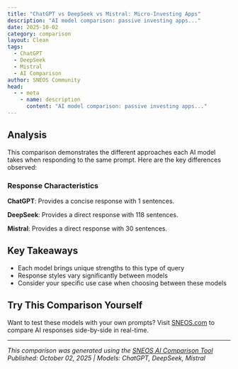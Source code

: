 ```yaml
---
title: "ChatGPT vs DeepSeek vs Mistral: Micro-Investing Apps"
description: "AI model comparison: passive investing apps..."
date: 2025-10-02
category: comparison
layout: Clean
tags:
  - ChatGPT
  - DeepSeek
  - Mistral
  - AI Comparison
author: SNEOS Community
head:
  - - meta
    - name: description
      content: "AI model comparison: passive investing apps..."
---
```


<ChatComparison
  title="ChatGPT vs DeepSeek vs Mistral: Micro-Investing Apps"
  prompt="passive investing apps"
  :responses='{
    "ChatGPT": "Error calling OpenAI API.",
    "DeepSeek": "Of course. Here is a comprehensive guide to passive investing apps, broken down for beginners and experienced investors alike.\n\n### The Core Idea of Passive Investing\n\nBefore diving into the apps, it\u0027s crucial to understand the strategy:\n*   **Passive Investing:** Instead of trying to \u0022beat the market\u0022 by picking individual stocks, you buy a basket of investments that track the entire market (or a large segment of it). This is typically done through **ETFs (Exchange-Traded Funds)** or **Index Funds**.\n*   **Goal:** To match market returns over the long term with minimal effort, low fees, and diversification (spreading out risk).\n\n---\n\n### Key Features to Look For in a Passive Investing App\n\nWhen choosing an app, consider these factors:\n\n1.  **Account Types:** Does it offer taxable brokerage accounts, IRAs (Traditional, Roth, SEP), and other retirement accounts?\n2.  **Fees:** Are there commission fees for trades? Account maintenance fees? Expense ratios on the funds themselves (the lower, the better)?\n3.  **Fund Selection:** Does it offer a good variety of low-cost, broad-market index funds and ETFs?\n4.  **Fractional Shares:** Can you buy a piece of a share instead of a whole one? This is crucial for investing with small amounts of money.\n5.  **Automation:** Can you set up automatic, recurring investments? This is the heart of \u0022set-it-and-forget-it\u0022 passive investing.\n6.  **User Experience:** Is the app easy to navigate and understand?\n7.  **Educational Resources:** Does it provide learning tools to help you make informed decisions?\n\n---\n\n### Top Passive Investing Apps, Categorized\n\nHere are the best apps, grouped by their primary strength.\n\n#### \uD83C\uDFC6 Category 1: The All-in-One Robo-Advisors (Easiest for Beginners)\n\nThese apps do the heavy lifting for you. You answer a few questions, and they build and manage a diversified portfolio of ETFs automatically.\n\n| App | Best For | How It Works | Key Features |\n| :--- | :--- | :--- | :--- |\n| **Betterment** | **Hands-off simplicity \u0026 goal-based investing.** | You set a goal (e.g., Retirement, Safety Net), and Betterment creates and automatically rebalances a portfolio for you. | **\u2705 Fully automated investing \u0026 rebalancing.** \u003Cbr\u003E **\u2705 Goal-based account setup.** \u003Cbr\u003E **\u2705 Tax-loss harvesting** (premium feature). \u003Cbr\u003E **\u2705 No trading commissions.** |\n| **Wealthfront** | **Automated optimization and high-yield cash accounts.** | Similar to Betterment, it builds a diversified ETF portfolio. Known for its sophisticated (and free) tax-loss harvesting. | **\u2705 Strong tax-efficient strategies.** \u003Cbr\u003E **\u2705 High-interest Cash Account.** \u003Cbr\u003E **\u2705 Portfolio Line of Credit** available. \u003Cbr\u003E **\u2705 No trading commissions.** |\n| **Acorns** | **The ultimate \u0022set-and-forget\u0022 app for spare change.** | Links to your debit/credit cards and rounds up your purchases to the nearest dollar, investing the \u0022spare change.\u0022 | **\u2705 \u0022Round-Ups\u0022 automate micro-investing.** \u003Cbr\u003E **\u2705 Very beginner-friendly.** \u003Cbr\u003E **\u2705 Recurring investments.** \u003Cbr\u003E **\u274C Monthly fee ($3-$9) can be high for small balances.** |\n| **Ellevest** | **A goal-based platform with a focus on women\u0027s financial needs.** | Uses a specialized algorithm to account for factors like longer life expectancies and salary curves. | **\u2705 Goal-focused (Retirement, Home, etc.).** \u003Cbr\u003E **\u2705 Content and coaching tailored for women.** \u003Cbr\u003E **\u2705 No commission trading.** |\n\n#### \uD83C\uDFC6 Category 2: The DIY Brokerages (More Control, Still Passive)\n\nThese apps give you the tools to build your own passive portfolio. You choose the specific ETFs to buy. This offers the lowest possible fees if you know what you\u0027re doing.\n\n| App | Best For | How It Works | Key Features |\n| :--- | :--- | :--- | :--- |\n| **Fidelity** | **A one-stop-shop for all things investing.** | A full-service brokerage where you can buy their own famously low-cost index funds (like **FXAIX**) or any other ETF. | **\u2705 Excellent $0 commission index funds.** \u003Cbr\u003E **\u2705 Fractional shares on stocks and ETFs.** \u003Cbr\u003E **\u2705 Powerful research and tools.** \u003Cbr\u003E **\u2705 Great customer service.** |\n| **Charles Schwab** | **Another top-tier, all-inclusive brokerage.** | Very similar to Fidelity, with its own suite of low-cost index funds and ETFs (like **SWPPX**). | **\u2705 Strong banking integration.** \u003Cbr\u003E **\u2705 High-quality research and education.** \u003Cbr\u003E **\u2705 No account minimums.** \u003Cbr\u003E **\u2705 Fractional shares via \u0022Stock Slices.\u0022** |\n| **Vanguard** | **The pioneer of passive investing for purists.** | The original home of the index fund for everyday investors. The platform is focused on long-term, low-cost investing. | **\u2705 The lowest expense ratios in the industry.** \u003Cbr\u003E **\u2705 The trusted name for buy-and-hold.** \u003Cbr\u003E **\u274C App/interface is less modern than competitors.** |\n| **M1 Finance** | **The hybrid \u0022DIY Robo-Advisor.\u0022** | You create a custom \u0022Pie\u0022 of ETFs (or stocks), and M1 automates all future investments into that allocation. | **\u2705 Customizable, automated portfolios.** \u003Cbr\u003E **\u2705 Dynamic rebalancing.** \u003Cbr\u003E **\u2705 Fractional shares for everything.** \u003Cbr\u003E **\u2705 No commission trades.** |\n| **Public.com** | **A social and educational-focused platform.** | Allows you to buy stocks and ETFs, including thematic baskets, with a social feed to see what others are investing in. | **\u2705 Social and educational community aspect.** \u003Cbr\u003E **\u2705 Thematic investing \u0022Collections.\u0022** \u003Cbr\u003E **\u2705 Fractional shares.** \u003Cbr\u003E **\u2705 No commission trades.** |\n\n#### \uD83C\uDFC6 Category 3: The Thematic \u0026 Global Apps\n\nThese apps offer a unique twist on passive investing, often with a specific focus.\n\n| App | Best For | How It Works | Key Features |\n| :--- | :--- | :--- | :--- |\n| **Wealthsimple (Canada)** | **Canadian investors seeking a simple, all-in-one solution.** | A leading robo-advisor and brokerage in Canada, similar to Betterment. | **\u2705 Automated portfolio management.** \u003Cbr\u003E **\u2705 Socially responsible investing (SRI) options.** \u003Cbr\u003E **\u2705 Manages crypto and trading accounts.** |\n| **Stash** | **Learning to invest with thematic guidance.** | Offers a large selection of ETFs and individual stocks, grouped by themes (e.g., \u0022Clean \u0026 Green,\u0022 \u0022American Giants\u0022). | **\u2705 Educational content built-in.** \u003Cbr\u003E **\u2705 Thematic investing for beginners.** \u003Cbr\u003E **\u2705 Fractional shares.** \u003Cbr\u003E **\u274C Monthly fee ($3-$9).** |\n\n---\n\n### How to Get Started: A Simple 3-Step Plan\n\n1.  **Choose Your App:**\n    *   **If you want zero thinking:** Pick a **Robo-Advisor (Betterment, Wealthfront)**.\n    *   **If you want control with low costs:** Pick a **DIY Brokerage (Fidelity, Schwab, Vanguard, M1)**.\n    *   **If you struggle to save:** Try **Acorns**.\n\n2.  **Pick Your Core Investment(s):** For a truly passive portfolio, you often only need one or two funds.\n    *   **The Simple Option:** A **Total US Stock Market ETF** (like **VTI** from Vanguard or **ITOT** from iShares).\n    *   **The Balanced Option:** A **Total World Stock ETF** (like **VT** from Vanguard) or a **Target Date Fund** (which automatically adjusts its risk as you near your retirement year).\n\n3.  **Set Up Automation:**\n    *   **Schedule recurring transfers** from your bank account to your investing app.\n    *   **Set up automatic purchases** of your chosen ETF(s).\n    *   **Now, forget about it.** Log in once a quarter to check in, but avoid the temptation to tinker.\n\n**Disclaimer:** I am an AI assistant and not a licensed financial advisor. This information is for educational purposes only. All investing involves risk, including the possible loss of principal. Please do your own research and consider consulting with a qualified professional before making any investment decisions.",
    "Mistral": "Passive investing apps are designed to help users invest in a way that minimizes buying and selling, aiming to maximize returns over the long term. These apps often focus on low-cost index funds, ETFs, and other diversified investment vehicles. Here are some popular passive investing apps:\n\n1. **Vanguard**: Known for its low-cost index funds, Vanguard offers a mobile app that allows users to manage their investments, track performance, and make transactions.\n\n2. **Betterment**: Betterment is a robo-advisor that uses algorithms to manage your investments. It focuses on passive investing strategies and offers features like tax-loss harvesting and automatic rebalancing.\n\n3. **Wealthfront**: Another robo-advisor, Wealthfront provides automated investment management with a focus on passive investing. It also offers high-yield savings accounts and other financial services.\n\n4. **Acorns**: Acorns is known for its \u0022round-up\u0022 feature, which invests spare change from your purchases into a diversified portfolio of ETFs. It\u0027s a great way to start passive investing with small amounts of money.\n\n5. **Fidelity**: Fidelity\u0027s app offers a wide range of investment options, including index funds and ETFs. It also provides tools for research and education.\n\n6. **Schwab**: Charles Schwab\u0027s app offers a variety of passive investment options, including index funds and ETFs. It also provides robust research and educational resources.\n\n7. **M1 Finance**: M1 Finance allows users to create custom portfolios (called \u0022pies\u0022) and automate their investments. It\u0027s a good option for those who want more control over their passive investing strategy.\n\n8. **Ellevest**: Ellevest is a robo-advisor designed specifically for women, focusing on passive investing strategies tailored to women\u0027s financial goals and lifespans.\n\n9. **Stash**: Stash offers a variety of themed ETFs and allows users to invest in fractional shares, making it easier to build a diversified portfolio with a smaller amount of money.\n\n10. **Public**: Public is a social investing app that allows users to invest in stocks and ETFs with no commission fees. It also offers fractional shares and a community feature for sharing ideas.\n\nWhen choosing a passive investing app, consider factors like fees, account minimums, investment options, and additional features that align with your financial goals and preferences."
  }'
  published-date="10:23"
/>

## Analysis

This comparison demonstrates the different approaches each AI model takes when responding to the same prompt. Here are the key differences observed:

### Response Characteristics

**ChatGPT**: Provides a concise response with 1 sentences. 

**DeepSeek**: Provides a direct response with 118 sentences. 

**Mistral**: Provides a direct response with 30 sentences. 

## Key Takeaways

- Each model brings unique strengths to this type of query
- Response styles vary significantly between models
- Consider your specific use case when choosing between these models

## Try This Comparison Yourself

Want to test these models with your own prompts? Visit [SNEOS.com](https://sneos.com) to compare AI responses side-by-side in real-time.

---

*This comparison was generated using the [SNEOS AI Comparison Tool](https://sneos.com)*
*Published: October 02, 2025 | Models: ChatGPT, DeepSeek, Mistral*
